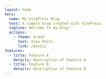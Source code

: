 ```yaml
---
layout: home
hero:
  name: My VitePress Blog
  text: A simple blog created with VitePress
  tagline: Welcome to my blog!
  actions:
    - theme: brand
      text: View Posts
      link: /posts/
features:
  - title: Feature A
    details: Description of feature A
  - title: Feature B
    details: Description of feature B
---
```

